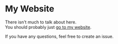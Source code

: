 # My Website

There isn't much to talk about here. <br>
You should probably just [go to my website](https://ironbill25.github.io).

If you have any questions, feel free to create an issue.
